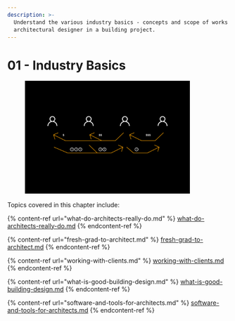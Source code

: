 ```yaml
---
description: >-
  Understand the various industry basics - concepts and scope of works for an
  architectural designer in a building project.
---
```


# 01 - Industry Basics

<div align="left"><figure><img src="../.gitbook/assets/ALB Chapter 1-Industry Basics.png" alt="" width="375"><figcaption></figcaption></figure></div>

Topics covered in this chapter include:

{% content-ref url="what-do-architects-really-do.md" %}
[what-do-architects-really-do.md](what-do-architects-really-do.md)
{% endcontent-ref %}

{% content-ref url="fresh-grad-to-architect.md" %}
[fresh-grad-to-architect.md](fresh-grad-to-architect.md)
{% endcontent-ref %}

{% content-ref url="working-with-clients.md" %}
[working-with-clients.md](working-with-clients.md)
{% endcontent-ref %}

{% content-ref url="what-is-good-building-design.md" %}
[what-is-good-building-design.md](what-is-good-building-design.md)
{% endcontent-ref %}

{% content-ref url="software-and-tools-for-architects.md" %}
[software-and-tools-for-architects.md](software-and-tools-for-architects.md)
{% endcontent-ref %}
